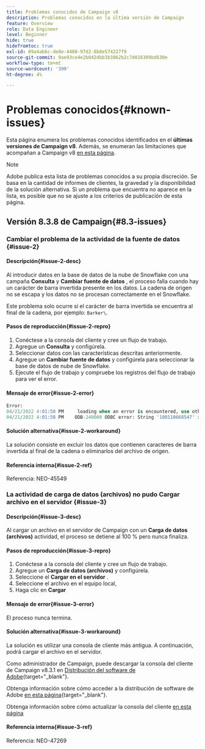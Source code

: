 ```yaml
---
title: Problemas conocidos de Campaign v8
description: Problemas conocidos en la última versión de Campaign
feature: Overview
role: Data Engineer
level: Beginner
hide: true
hidefromtoc: true
exl-id: 89a4ab6c-de8e-4408-97d2-8b8e574227f9
source-git-commit: 9ae93ce4e2b0424bb3b3862b2c7d016309bd630e
workflow-type: tm+mt
source-wordcount: '399'
ht-degree: 4%

---
```


# Problemas conocidos{#known-issues}

Esta página enumera los problemas conocidos identificados en el **últimas versiones de Campaign v8**. Además, se enumeran las limitaciones que acompañan a Campaign v8 [en esta página](ac-guardrails.md).


>[!NOTE]
>
>Adobe publica esta lista de problemas conocidos a su propia discreción. Se basa en la cantidad de informes de clientes, la gravedad y la disponibilidad de la solución alternativa. Si un problema que encuentra no aparece en la lista, es posible que no se ajuste a los criterios de publicación de esta página.

## Versión 8.3.8 de Campaign{#8.3-issues}

### Cambiar el problema de la actividad de la fuente de datos {#issue-2}

#### Descripción{#issue-2-desc}

Al introducir datos en la base de datos de la nube de Snowflake con una campaña **Consulta** y **Cambiar fuente de datos** , el proceso falla cuando hay un carácter de barra invertida presente en los datos. La cadena de origen no se escapa y los datos no se procesan correctamente en el Snowflake.

Este problema solo ocurre si el carácter de barra invertida se encuentra al final de la cadena, por ejemplo: `Barker\`.


#### Pasos de reproducción{#issue-2-repro}

1. Conéctese a la consola del cliente y cree un flujo de trabajo.
1. Agregue un **Consulta** y configúrela.
1. Seleccionar datos con las características descritas anteriormente.
1. Agregue un **Cambiar fuente de datos** y configúrela para seleccionar la base de datos de nube de Snowflake.
1. Ejecute el flujo de trabajo y compruebe los registros del flujo de trabajo para ver el error.


#### Mensaje de error{#issue-2-error}

```sql
Error:
04/21/2022 4:01:58 PM     loading when an error is encountered, use other values such as 'SKIP_FILE' or 'CONTINUE' for the ON_ERROR option. For more information on loading options, please run 'info loading_data' in a SQL client. SQLState: 22000
04/21/2022 4:01:58 PM    ODB-240000 ODBC error: String '100110668547' is too long and would be truncated   File 'wkf1656797_21_1_3057430574#458516uploadPart0.chunk.gz', line 1, character 0   Row 90058, column "WKF1656797_21_1"["SCARRIER_ROUTE":13]   If you would like to continue
```

#### Solución alternativa{#issue-2-workaround}

La solución consiste en excluir los datos que contienen caracteres de barra invertida al final de la cadena o eliminarlos del archivo de origen.


#### Referencia interna{#issue-2-ref}

Referencia: NEO-45549


### La actividad de carga de datos (archivos) no pudo Cargar archivo en el servidor {#issue-3}

#### Descripción{#issue-3-desc}

Al cargar un archivo en el servidor de Campaign con un **Carga de datos (archivos)** actividad, el proceso se detiene al 100 % pero nunca finaliza.

#### Pasos de reproducción{#issue-3-repro}

1. Conéctese a la consola del cliente y cree un flujo de trabajo.
1. Agregue un **Carga de datos (archivos)** y configúrela.
1. Seleccione el **Cargar en el servidor** .
1. Seleccione el archivo en el equipo local,
1. Haga clic en **Cargar**


#### Mensaje de error{#issue-3-error}

El proceso nunca termina.

#### Solución alternativa{#issue-3-workaround}

La solución es utilizar una consola de cliente más antigua. A continuación, podrá cargar el archivo en el servidor.

Como administrador de Campaign, puede descargar la consola del cliente de Campaign v8.3.1 en [Distribución del software de Adobe](https://experience.adobe.com/#/downloads/content/software-distribution/en/campaign.html?1_group.propertyvalues.property=.%2Fjcr%3Acontent%2Fmetadata%2Fdc%3Aversion&amp;1_group.propertyvalues.operation=equals&amp;1_group.propertyvalues.0_values=target-version%3Campaign%2F8&amp;orderby=%40jcr%3Acontent%2Fjcr%3AlastModified&amp;orderby.sort=desc&amp;layout=list&amp;p.offset=0&amp;p.limit=4){target="_blank"}.

Obtenga información sobre cómo acceder a la distribución de software de Adobe [en esta página](https://experienceleague.adobe.com/docs/experience-cloud/software-distribution/home.html?lang=es){target="_blank"}.

Obtenga información sobre cómo actualizar la consola del cliente [en esta página](connect.md)

#### Referencia interna{#issue-3-ref}

Referencia: NEO-47269

